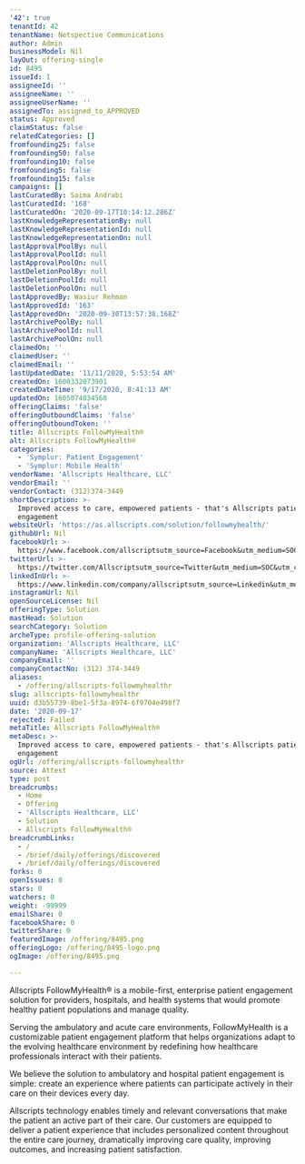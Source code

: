 ```yaml
---
'42': true
tenantId: 42
tenantName: Netspective Communications
author: Admin
businessModel: Nil
layOut: offering-single
id: 8495
issueId: 1
assigneeId: ''
assigneeName: ''
assigneeUserName: ''
assignedTo: assigned_to_APPROVED
status: Approved
claimStatus: false
relatedCategories: []
fromfounding25: false
fromfounding50: false
fromfounding10: false
fromfounding5: false
fromfounding15: false
campaigns: []
lastCuratedBy: Saima Andrabi
lastCuratedId: '168'
lastCuratedOn: '2020-09-17T10:14:12.286Z'
lastKnowledgeRepresentationBy: null
lastKnowledgeRepresentationId: null
lastKnowledgeRepresentationOn: null
lastApprovalPoolBy: null
lastApprovalPoolId: null
lastApprovalPoolOn: null
lastDeletionPoolBy: null
lastDeletionPoolId: null
lastDeletionPoolOn: null
lastApprovedBy: Wasiur Rehman
lastApprovedId: '163'
lastApprovedOn: '2020-09-30T13:57:38.168Z'
lastArchivePoolBy: null
lastArchivePoolId: null
lastArchivePoolOn: null
claimedOn: ''
claimedUser: ''
claimedEmail: ''
lastUpdatedDate: '11/11/2020, 5:53:54 AM'
createdOn: 1600332073901
createdDateTime: '9/17/2020, 8:41:13 AM'
updatedOn: 1605074034568
offeringClaims: 'false'
offeringOutboundClaims: 'false'
offeringOutboundToken: ''
title: Allscripts FollowMyHealth®
alt: Allscripts FollowMyHealth®
categories:
  - 'Symplur: Patient Engagement'
  - 'Symplur: Mobile Health'
vendorName: 'Allscripts Healthcare, LLC'
vendorEmail: ''
vendorContact: (312)374-3449
shortDescription: >-
  Improved access to care, empowered patients - that's Allscripts patient
  engagement
websiteUrl: 'https://as.allscripts.com/solution/followmyhealth/'
githubUrl: Nil
facebookUrl: >-
  https://www.facebook.com/allscriptsutm_source=Facebook&utm_medium=SOC&utm_campaign=MISC
twitterUrl: >-
  https://twitter.com/Allscriptsutm_source=Twitter&utm_medium=SOC&utm_campaign=MISC
linkedInUrl: >-
  https://www.linkedin.com/company/allscriptsutm_source=Linkedin&utm_medium=SOC&utm_campaign=MISC
instagramUrl: Nil
openSourceLicense: Nil
offeringType: Solution
mastHead: Solution
searchCategory: Solution
archeType: profile-offering-solution
organization: 'Allscripts Healthcare, LLC'
companyName: 'Allscripts Healthcare, LLC'
companyEmail: ''
companyContactNo: (312) 374-3449
aliases:
  - /offering/allscripts-followmyhealthr
slug: allscripts-followmyhealthr
uuid: d3b55739-8be1-5f3a-8974-6f9704e498f7
date: '2020-09-17'
rejected: Failed
metaTitle: Allscripts FollowMyHealth®
metaDesc: >-
  Improved access to care, empowered patients - that's Allscripts patient
  engagement
ogUrl: /offering/allscripts-followmyhealthr
source: Attest
type: post
breadcrumbs:
  - Home
  - Offering
  - 'Allscripts Healthcare, LLC'
  - Solution
  - Allscripts FollowMyHealth®
breadcrumbLinks:
  - /
  - /brief/daily/offerings/discovered
  - /brief/daily/offerings/discovered
forks: 0
openIssues: 0
stars: 0
watchers: 0
weight: -99999
emailShare: 0
facebookShare: 0
twitterShare: 0
featuredImage: /offering/8495.png
offeringLogo: /offering/8495-logo.png
ogImage: /offering/8495.png

---
```

Allscripts FollowMyHealth® is a mobile-first, enterprise patient engagement solution for providers, hospitals, and health systems that would promote healthy patient populations and manage quality.

Serving the ambulatory and acute care environments, FollowMyHealth is a customizable patient engagement platform that helps organizations adapt to the evolving healthcare environment by redefining how healthcare professionals interact with their patients.

We believe the solution to ambulatory and hospital patient engagement is simple: create an experience where patients can participate actively in their care on their devices every day.

Allscripts technology enables timely and relevant conversations that make the patient an active part of their care. Our customers are equipped to deliver a patient experience that includes personalized content throughout the entire care journey, dramatically improving care quality, improving outcomes, and increasing patient satisfaction.